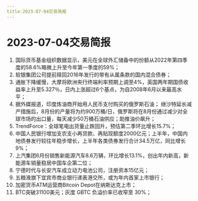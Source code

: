 ```yaml
---
title:2023-07-04交易简报
---
```

# 2023-07-04交易简报
1. 国际货币基金组织数据显示，美元在全球外汇储备中的份额从2022年第四季度的58.6%略微上升至今年第一季度的59%；
2. 软银集团公司提前赎回2016年发行的带有从属条款的国内混合债券；
3. 通胀下降缓慢，大摩将欧洲央行终端利率预期上调至4%，英国两年期国债收益率上升至5.327％，日内上涨超过6个基点，为自2008年6月以来最高水平；
4. 据外媒报道，印度炼油商开始用人民币支付购买的俄罗斯石油； 继沙特延长减产措施后，8月份的产量将为约900万桶/日，俄罗斯将在8月份通过减少对全球市场的出口量，每天减少50万桶石油供应；助推油价飙升；
5. TrendForce：全球笔电出货量止跌回升，预估第二季环比增长15.7%；
6. 中国人民银行增加支农支小再贷款、再贴现额度2000亿元；上半年，中国内地债券发行较往年稳步增长，上半年各类债券发行合计34.5万亿，同比增长9%；
7. 上汽集团6月份销售新能源汽车8.6万辆，环比增长13.1%，创出年内新高，新能源车销量稳居中国车企第二位；
8. 宁德时代与长安汽车成立动力电池公司，注册资本15亿元；
9. 五粮液旗下宜宾市商业银行递表港交所，或为年内首家上市银行；
10. 加密货币ATM运营商Bitcoin Depot在纳斯达克上市；
11. BTC突破31100美元；灰度 GBTC 负溢价率已收窄至 30%；